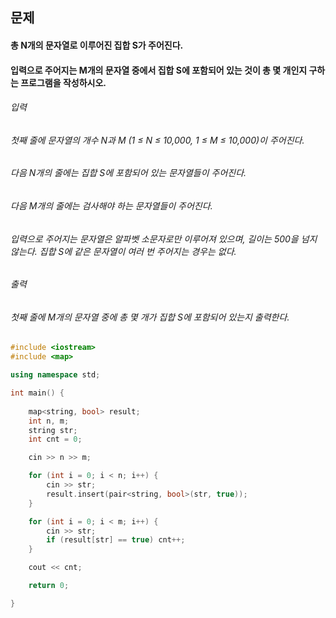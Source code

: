 ## 문제
#### 총 N개의 문자열로 이루어진 집합 S가 주어진다.

#### 입력으로 주어지는 M개의 문자열 중에서 집합 S에 포함되어 있는 것이 총 몇 개인지 구하는 프로그램을 작성하시오.

###### 입력
###### 첫째 줄에 문자열의 개수 N과 M (1 ≤ N ≤ 10,000, 1 ≤ M ≤ 10,000)이 주어진다. 

###### 다음 N개의 줄에는 집합 S에 포함되어 있는 문자열들이 주어진다.

###### 다음 M개의 줄에는 검사해야 하는 문자열들이 주어진다.

###### 입력으로 주어지는 문자열은 알파벳 소문자로만 이루어져 있으며, 길이는 500을 넘지 않는다. 집합 S에 같은 문자열이 여러 번 주어지는 경우는 없다.

###### 출력
###### 첫째 줄에 M개의 문자열 중에 총 몇 개가 집합 S에 포함되어 있는지 출력한다.

```c++
#include <iostream>
#include <map>

using namespace std;

int main() {
	
	map<string, bool> result;
	int n, m;
	string str;
	int cnt = 0;

	cin >> n >> m;

	for (int i = 0; i < n; i++) {
		cin >> str;
		result.insert(pair<string, bool>(str, true));
	}

	for (int i = 0; i < m; i++) {
		cin >> str;
		if (result[str] == true) cnt++;
	}

	cout << cnt;

	return 0;

}
```
